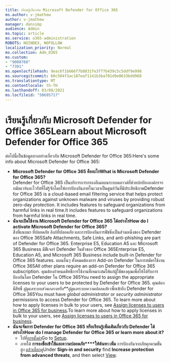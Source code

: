 ```yaml
---
title: เรียนรู้เกี่ยวกับ Microsoft Defender for Office 365
ms.author: v-jmathew
author: v-jmathew
manager: dansimp
audience: Admin
ms.topic: article
ms.service: o365-administration
ROBOTS: NOINDEX, NOFOLLOW
localization_priority: Normal
ms.collection: Adm_O365
ms.custom:
- "9000760"
- "7391"
ms.openlocfilehash: 9eac6f1b666f7b8031fe3ff7b439c5c5ddf9e998
ms.sourcegitcommit: 60c504f3ac187eaf1141b3ba701d9e0633bdd968
ms.translationtype: MT
ms.contentlocale: th-TH
ms.lasthandoff: 03/08/2021
ms.locfileid: "50695717"
---
```

# <a name="learn-about-microsoft-defender-for-office-365"></a><span data-ttu-id="9377a-102">เรียนรู้เกี่ยวกับ Microsoft Defender for Office 365</span><span class="sxs-lookup"><span data-stu-id="9377a-102">Learn about Microsoft Defender for Office 365</span></span>

<span data-ttu-id="9377a-103">ต่อไปนี้เป็นข้อมูลบางอย่างเกี่ยวกับ Microsoft Defender for Office 365:</span><span class="sxs-lookup"><span data-stu-id="9377a-103">Here's some info about Microsoft Defender for Office 365:</span></span>

- <span data-ttu-id="9377a-104">**Microsoft Defender for Office 365 คืออะไร**</span><span class="sxs-lookup"><span data-stu-id="9377a-104">**What is Microsoft Defender for Office 365?**</span></span>  
    <span data-ttu-id="9377a-105">Defender for Office 365 เป็นบริการการกรองอีเมลบนระบบคลาวด์ที่ช่วยปกป้ององค์กรจากมัลแวร์และไวรัสที่ไม่รู้จักโดยให้การป้องกันภายในเวลาเป็นศูนย์วันที่มีประสิทธิภาพ</span><span class="sxs-lookup"><span data-stu-id="9377a-105">Defender for Office 365 is a cloud-based email filtering service that helps protect organizations against unknown malware and viruses by providing robust zero-day protection.</span></span> <span data-ttu-id="9377a-106">It includes features to safeguard organizations from harmful links in real time.</span><span class="sxs-lookup"><span data-stu-id="9377a-106">It includes features to safeguard organizations from harmful links in real time.</span></span>
- <span data-ttu-id="9377a-107">**ฉันจะเปิดใช้งาน Microsoft Defender for Office 365 ได้อย่างไร**</span><span class="sxs-lookup"><span data-stu-id="9377a-107">**How do I activate Microsoft Defender for Office 365?**</span></span>  
    <span data-ttu-id="9377a-108">สิ่งที่แนบมา ที่ปลอดภัย ลิงก์ที่ปลอดภัย และการป้องกันการฟิชชิ่งเป็นส่วนหนึ่งของ Defender ของ Office 365</span><span class="sxs-lookup"><span data-stu-id="9377a-108">Safe Attachments, Safe Links, and anti-phishing are part of Defender for Office 365.</span></span> <span data-ttu-id="9377a-109">Enterprise E5, Education A5 และ Microsoft 365 Business มีฟีเจอร์ Defender ในตัวของ Office 365</span><span class="sxs-lookup"><span data-stu-id="9377a-109">Enterprise E5, Education A5, and Microsoft 365 Business include built-in Defender for Office 365 features.</span></span> <span data-ttu-id="9377a-110">แผนอื่นๆ ทั้งหมดต้องการ Add-on Defender ในการสมัครใช้งาน Office 365</span><span class="sxs-lookup"><span data-stu-id="9377a-110">All other plans require an add-on Defender for Office 365 subscription.</span></span> <span data-ttu-id="9377a-111">คุณต้องกําหนดสิทธิ์การใช้งานที่เหมาะสมให้แก่ผู้ใช้ของคุณเพื่อให้ได้รับการป้องกันโดย Defender ใน Office 365</span><span class="sxs-lookup"><span data-stu-id="9377a-111">You need to assign the appropriate licenses to your users to be protected by Defender for Office 365.</span></span> <span data-ttu-id="9377a-112">คุณต้องมีสิทธิ์ *ผู้ดูแลระบบส่วนกลางหรือ\*\*ผู้ดูแลระบบความปลอดภัย* เพื่อเข้าถึง Defender for Office 365</span><span class="sxs-lookup"><span data-stu-id="9377a-112">You must have *global administrator* or *security administrator* permissions to access Defender for Office 365.</span></span> <span data-ttu-id="9377a-113">To learn more about how to apply licenses in bulk to your users, see [Assign licenses to users in Office 365 for business](https://go.microsoft.com/fwlink/?linkid=2093435).</span><span class="sxs-lookup"><span data-stu-id="9377a-113">To learn more about how to apply licenses in bulk to your users, see [Assign licenses to users in Office 365 for business](https://go.microsoft.com/fwlink/?linkid=2093435).</span></span>
- <span data-ttu-id="9377a-114">**ฉันจะจัดการ Defender for Office 365 หรือเรียนรู้เพิ่มเติมเกี่ยวกับ Defender ได้อย่างไร**</span><span class="sxs-lookup"><span data-stu-id="9377a-114">**How do I manage Defender for Office 365 or learn more about it?**</span></span>  
  - <span data-ttu-id="9377a-115">ไปที่[การตั้งค่า](https://go.microsoft.com/fwlink/p/?linkid=2075721)</span><span class="sxs-lookup"><span data-stu-id="9377a-115">Go to [Setup](https://go.microsoft.com/fwlink/p/?linkid=2075721).</span></span>  
  - <span data-ttu-id="9377a-116">ภายใต้ **การลงชื่อเข้าใช้และความปลอดภัย\*\*\*\*ให้ค้นหา เพิ่ม** การป้องกันจากภัยคุกคามขั้นสูง [แล้วเลือก](https://go.microsoft.com/fwlink/?linkid=2109302)ดู</span><span class="sxs-lookup"><span data-stu-id="9377a-116">Under **Sign-in and security** find **Increase protection from advanced threats**, and then select [View](https://go.microsoft.com/fwlink/?linkid=2109302).</span></span>
